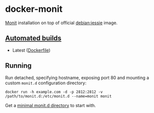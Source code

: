 # docker-monit
[Monit](https://mmonit.com/monit/) installation on top of official [debian:jessie](https://hub.docker.com/_/debian/) image.

## [Automated builds](https://hub.docker.com/r/vicgonco/monit/) 

* Latest ([Dockerfile](https://github.com/victorzinho/docker-monit/blob/master/Dockerfile))

## Running

Run detached, specifying hostname, exposing port 80 and mounting a custom `monit.d` configuration directory:

```
docker run -h example.com -d -p 2812:2812 -v /path/to/monit.d:/etc/monit.d --name=monit monit
```

Get a [minimal monit.d directory](https://github.com/victorzinho/docker-monit/tree/master/monit.d) to start with.



